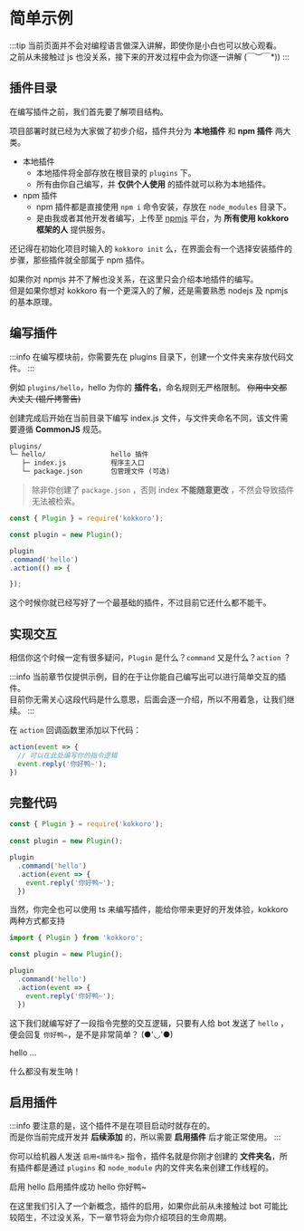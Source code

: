 # 简单示例

:::tip
当前页面并不会对编程语言做深入讲解，即使你是小白也可以放心观看。  
之前从未接触过 js 也没关系，接下来的开发过程中会为你逐一讲解 \(￣︶￣*\))
:::

## 插件目录

在编写插件之前，我们首先要了解项目结构。

项目部署时就已经为大家做了初步介绍，插件共分为 **本地插件** 和 **npm 插件** 两大类。

- 本地插件
    + 本地插件将全部存放在根目录的 `plugins` 下。
    + 所有由你自己编写，并 **仅供个人使用** 的插件就可以称为本地插件。
- npm 插件
    + npm 插件都是直接使用 `npm i` 命令安装，存放在 `node_modules` 目录下。
    + 是由我或者其他开发者编写，上传至 [npmjs](https://www.npmjs.com/) 平台，为 **所有使用 kokkoro 框架的人** 提供服务。

还记得在初始化项目时输入的 `kokkoro init` 么，在界面会有一个选择安装插件的步骤，那些插件就全部属于 npm 插件。

如果你对 npmjs 并不了解也没关系，在这里只会介绍本地插件的编写。  
但是如果你想对 kokkoro 有一个更深入的了解，还是需要熟悉 nodejs 及 npmjs 的基本原理。

## 编写插件

:::info
在编写模块前，你需要先在 plugins 目录下，创建一个文件夹来存放代码文件。
:::

例如 `plugins/hello`，hello 为你的 **插件名**，命名规则无严格限制。 ~~你用中文都大丈夫 (锟斤拷警告)~~

创建完成后开始在当前目录下编写 index.js 文件，与文件夹命名不同，该文件需要遵循 **CommonJS** 规范。

```tex
plugins/
└─ hello/                hello 插件
   ├─ index.js           程序主入口
   └─ package.json       包管理文件 (可选)
```

> 除非你创建了 `package.json` ，否则 index **不能随意更改** ，不然会导致插件无法被检索。

```javascript
const { Plugin } = require('kokkoro');

const plugin = new Plugin();

plugin
.command('hello')
.action(() => {

});
```

这个时候你就已经写好了一个最基础的插件，不过目前它还什么都不能干。

## 实现交互

相信你这个时候一定有很多疑问，`Plugin` 是什么？`command` 又是什么？`action` ？

:::info
当前章节仅提供示例，目的在于让你能自己编写出可以进行简单交互的插件。  
目前你无需关心这段代码是什么意思，后面会逐一介绍，所以不用着急，让我们继续。
:::

在 `action` 回调函数里添加以下代码：

```javascript
action(event => {
  // 可以在此处编写你的指令逻辑
  event.reply('你好鸭~');
})
```

## 完整代码

```javascript
const { Plugin } = require('kokkoro');
  
const plugin = new Plugin();

plugin
  .command('hello')
  .action(event => {
    event.reply('你好鸭~');
  })
```

当然，你完全也可以使用 ts 来编写插件，能给你带来更好的开发体验，kokkoro 两种方式都支持

```typescript
import { Plugin } from 'kokkoro';

const plugin = new Plugin();

plugin
  .command('hello')
  .action(event => {
    event.reply('你好鸭~');
  })
```

这下我们就编写好了一段指令完整的交互逻辑，只要有人给 bot 发送了 `hello` ，便会回复 `你好鸭~`，是不是非常简单？ (●'◡'●)

<ChatPanel>
  <ChatMessage id="2225151531">hello</ChatMessage>
  <ChatMessage id="2225151531">...</ChatMessage>
</ChatPanel>

什么都没有发生呐！

## 启用插件

:::info
要注意的是，这个插件不是在项目启动时就存在的。  
而是你当前完成开发并 **后续添加** 的，所以需要 **启用插件** 后才能正常使用。
:::

你可以给机器人发送 `启用<插件名>` 指令，插件名就是你刚才创建的 **文件夹名**，所有插件都是通过 `plugins` 和 `node_module` 内的文件夹名来创建工作线程的。

<ChatPanel>
  <ChatMessage id="2225151531">启用 hello</ChatMessage>
  <ChatMessage id="709289491">启用插件成功</ChatMessage>
  <ChatMessage id="2225151531">hello</ChatMessage>
  <ChatMessage id="709289491">你好鸭~</ChatMessage>
</ChatPanel>

在这里我们引入了一个新概念，插件的启用，如果你此前从未接触过 bot 可能比较陌生，不过没关系，下一章节将会为你介绍项目的生命周期。
